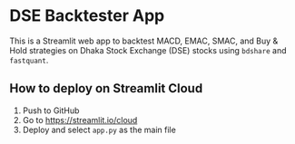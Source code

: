 # DSE Backtester App

This is a Streamlit web app to backtest MACD, EMAC, SMAC, and Buy & Hold strategies on Dhaka Stock Exchange (DSE) stocks using `bdshare` and `fastquant`.

## How to deploy on Streamlit Cloud

1. Push to GitHub
2. Go to https://streamlit.io/cloud
3. Deploy and select `app.py` as the main file
